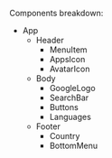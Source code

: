 Components breakdown:

- App
  - Header
     - MenuItem
     - AppsIcon
     - AvatarIcon
  - Body
     - GoogleLogo
     - SearchBar
     - Buttons
     - Languages
   - Footer
     - Country
     - BottomMenu
